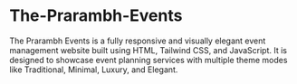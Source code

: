# The-Prarambh-Events
The Prarambh Events is a fully responsive and visually elegant event management website built using HTML, Tailwind CSS, and JavaScript. It is designed to showcase event planning services with multiple theme modes like Traditional, Minimal, Luxury, and Elegant.
